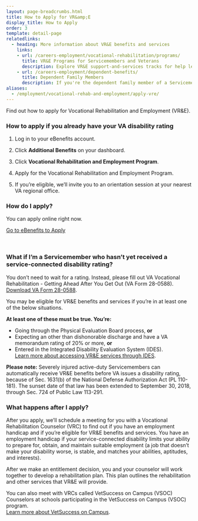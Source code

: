 ```yaml
---
layout: page-breadcrumbs.html
title: How to Apply for VR&amp;E
display_title: How to Apply
order: 3
template: detail-page
relatedlinks:
  - heading: More information about VR&E benefits and services
    links:
    - url: /careers-employment/vocational-rehabilitation/programs/
      title: VR&E Programs for Servicemembers and Veterans
      description: Explore VR&E support-and-services tracks for help learning new skills, finding a new job, starting a business, getting educational counseling, or returning to your former job.
    - url: /careers-employment/dependent-benefits/
      title: Dependent Family Members
      description: If you're the dependent family member of a Servicemember or Veteran with a service-connected disability, find out if you may be eligible for certain counseling services, training, and education benefits.
aliases:
  - /employment/vocational-rehab-and-employment/apply-vre/
---
```


<div class="va-introtext">

Find out how to apply for Vocational Rehabilitation and Employment (VR&E).

</div>

### How to apply if you already have your VA disability rating

<ol class="process">

<li class="process-step list-one">

Log in to your eBenefits account.

</li>

<li class="process-step list-two">

Click **Additional Benefits** on your dashboard.

</li>

<li class="process-step list-three">

Click **Vocational Rehabilitation and Employment Program**.

</li>

<li class="process-step list-four">

Apply for the Vocational Rehabilitation and Employment Program.

</li>

<li class="process-step list-five">

If you’re eligible, we’ll invite you to an orientation session at your nearest VA regional office.

</li>
</ol>

### How do I apply?

You can apply online right now.

<a class="usa-button-primary va-button-primary" href="https://www.ebenefits.va.gov/ebenefits/about/feature?feature=vocational-rehabilitation-and-employment">Go to eBenefits to Apply</a>

<br>

<span id="servicemember-not-received-rating"></span>

<div class="feature" markdown=“1”>

### What if I’m a Servicemember who hasn’t yet received a service-connected disability rating?

You don’t need to wait for a rating. Instead, please fill out VA Vocational Rehabilitation - Getting Ahead After You Get Out (VA Form 28-0588). <br>
[Download VA Form 28-0588](http://www.vba.va.gov/pubs/forms/VBA-28-0588-ARE.pdf).

You may be eligible for VR&amp;E benefits and services if you’re in at least one of the below situations.

**At least one of these must be true. You’re:**
- Going through the Physical Evaluation Board process, **or**
- Expecting an other than dishonorable discharge and have a VA memorandum rating of 20% or more, **or**
- Entered in the Integrated Disability Evaluation System (IDES). <br>
[Learn more about accessing VR&E services through IDES](/careers-employment/vocational-rehabilitation/ides/).

**Please note:** Severely injured active-duty Servicemembers can automatically receive VR&E benefits before VA issues a disability rating, because of Sec. 1631(b) of the National Defense Authorization Act (PL 110-181). The sunset date of that law has been extended to September 30, 2018, through Sec. 724 of Public Law 113-291.

</div>


### What happens after I apply?

After you apply, we’ll schedule a meeting for you with a Vocational Rehabilitation Counselor (VRC) to find out if you have an employment handicap and if you’re eligible for VR&amp;E benefits and services. You have an employment handicap if your service-connected disability limits your ability to prepare for, obtain, and maintain suitable employment (a job that doesn’t make your disability worse, is stable, and matches your abilities, aptitudes, and interests).

After we make an entitlement decision, you and your counselor will work together to develop a rehabilitation plan. This plan outlines the rehabilitation and other services that VR&amp;E will provide.

You can also meet with VRCs called VetSuccess on Campus (VSOC) Counselors at schools participating in the VetSuccess on Campus (VSOC) program. <br>
[Learn more about VetSuccess on Campus](/careers-employment/vetsuccess-on-campus/).

<div markdown="0"><br></div>
